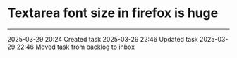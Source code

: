 Textarea font size in firefox is huge
===

---

2025-03-29 20:24	Created task
2025-03-29 22:46	Updated task
2025-03-29 22:46	Moved task from backlog to inbox